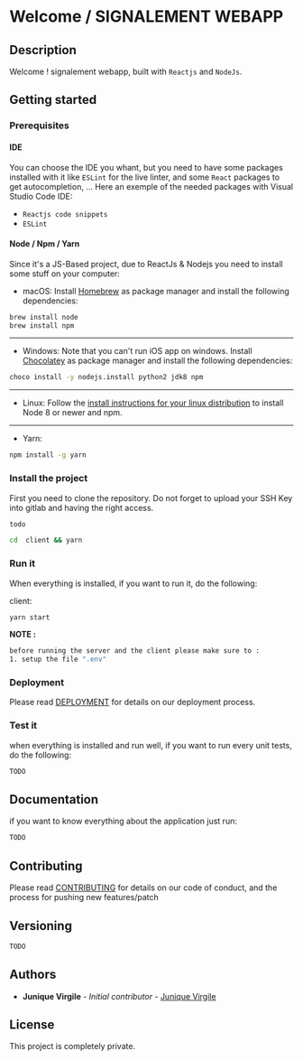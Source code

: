 # Welcome / SIGNALEMENT WEBAPP

## Description

Welcome ! signalement webapp, built with `Reactjs` and `NodeJs`.

## Getting started

### Prerequisites

#### IDE

You can choose the IDE you whant, but you need to have some packages installed with it like `ESLint` for the live linter, and some `React` packages to get autocompletion, ...
Here an exemple of the needed packages with Visual Studio Code IDE:

- `Reactjs code snippets`
- `ESLint`

#### Node / Npm / Yarn

Since it's a JS-Based project, due to ReactJs & Nodejs you need to install some stuff on your computer:

- macOS:
  Install [Homebrew](https://brew.sh) as package manager and install the following dependencies:

```bash
brew install node
brew install npm
```
---
- Windows:
  Note that you can't run iOS app on windows.
  Install [Chocolatey](https://chocolatey.org) as package manager and install the following dependencies:

```bash
choco install -y nodejs.install python2 jdk8 npm
```
---
- Linux:
  Follow the [install instructions for your linux distribution](https://nodejs.org/en/download/package-manager/) to install Node 8 or newer and npm.
---
- Yarn:
```bash
npm install -g yarn
```

### Install the project

First you need to clone the repository.
  Do not forget to upload your SSH Key into gitlab and having the right access.

```bash
todo
```

```bash
cd  client && yarn
```

### Run it

When everything is installed, if you want to run it, do the following:


client:
```bash
yarn start
```

**NOTE :**
```bash
before running the server and the client please make sure to :
1. setup the file ".env"
```

### Deployment

Please read [DEPLOYMENT](DEPLOYMENT.md) for details on our deployment process.


### Test it

when everything is installed and run well, if you want to run every unit tests, do the following:

```bash
TODO
```

## Documentation

if you want to know everything about the application just run:

```bash
TODO
```

## Contributing

Please read [CONTRIBUTING](CONTRIBUTING.md) for details on our code of conduct, and the process for pushing new features/patch

## Versioning

```bash
TODO
```

## Authors

* **Junique Virgile** - *Initial contributor* - [Junique Virgile](https://github.com/werayn)

## License

This project is completely private.
